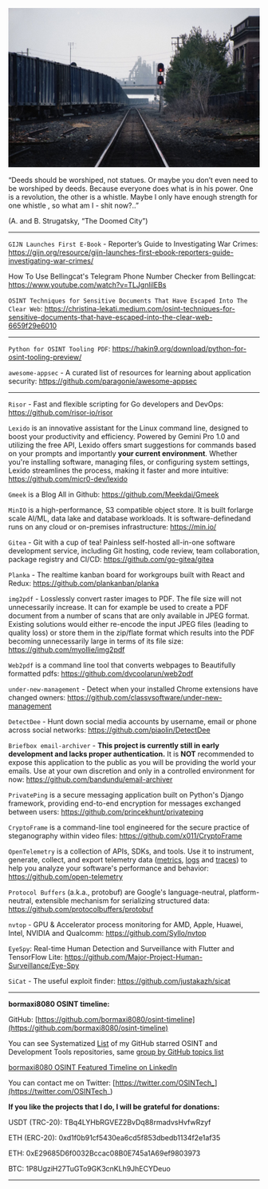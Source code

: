 ![alt text](img/49.jpg)

“Deeds should be worshiped, not statues. Or maybe you don’t even need to be worshiped by deeds. Because everyone does what is in his power. One is a revolution, the other is a whistle. Maybe I only have enough strength for one whistle , so what am I - shit now?..”

(A. and B. Strugatsky, “The Doomed City”)

----

```GIJN Launches First E-Book``` - Reporter’s Guide to Investigating War Crimes: https://gijn.org/resource/gijn-launches-first-ebook-reporters-guide-investigating-war-crimes/

How To Use Bellingcat's Telegram Phone Number Checker from Bellingcat: https://www.youtube.com/watch?v=TLJgnlilEBs

```OSINT Techniques for Sensitive Documents That Have Escaped Into The Clear Web```: https://christina-lekati.medium.com/osint-techniques-for-sensitive-documents-that-have-escaped-into-the-clear-web-6659f29e6010

----

```Python for OSINT Tooling PDF```: https://hakin9.org/download/python-for-osint-tooling-preview/

```awesome-appsec``` - A curated list of resources for learning about application security: https://github.com/paragonie/awesome-appsec

----

```Risor``` - Fast and flexible scripting for Go developers and DevOps: https://github.com/risor-io/risor

```Lexido``` is an innovative assistant for the Linux command line, designed to boost your productivity and efficiency. Powered by Gemini Pro 1.0 and utilizing the free API, Lexido offers smart suggestions for commands based on your prompts and importantly **your current environment**. Whether you're installing software, managing files, or configuring system settings, Lexido streamlines the process, making it faster and more intuitive: https://github.com/micr0-dev/lexido

```Gmeek``` is a Blog All in Github: https://github.com/Meekdai/Gmeek

```MinIO``` is a high-performance, S3 compatible object store. It is built forlarge scale AI/ML, data lake and database workloads. It is software-definedand runs on any cloud or on-premises infrastructure: https://min.io/

```Gitea``` - Git with a cup of tea! Painless self-hosted all-in-one software development service, including Git hosting, code review, team collaboration, package registry and CI/CD: https://github.com/go-gitea/gitea

```Planka``` - The realtime kanban board for workgroups built with React and Redux: https://github.com/plankanban/planka

```img2pdf``` - Losslessly convert raster images to PDF. The file size will not unnecessarily increase. It can for example be used to create a PDF document from a number of scans that are only available in JPEG format. Existing solutions would either re-encode the input JPEG files (leading to quality loss) or store them in the zip/flate format which results into the PDF becoming unnecessarily large in terms of its file size: https://github.com/myollie/img2pdf

```Web2pdf``` is a command line tool that converts webpages to Beautifully formatted pdfs: https://github.com/dvcoolarun/web2pdf

```under-new-management``` - Detect when your installed Chrome extensions have changed owners: https://github.com/classvsoftware/under-new-management

```DetectDee``` - Hunt down social media accounts by username, email or phone across social networks: https://github.com/piaolin/DetectDee

```Briefbox email-archiver``` - **This project is currently still in early development and lacks proper authentication.** It is **NOT** recommended to expose this application to the public as you will be providing the world your emails. Use at your own discretion and only in a controlled environment for now: https://github.com/bandundu/email-archiver

```PrivatePing``` is a secure messaging application built on Python's Django framework, providing end-to-end encryption for messages exchanged between users: https://github.com/princekhunt/privateping

```CryptoFrame``` is a command-line tool engineered for the secure practice of steganography within video files: https://github.com/x011/CryptoFrame

```OpenTelemetry``` is a collection of APIs, SDKs, and tools. Use it to instrument, generate, collect, and export telemetry data ([metrics](https://opentelemetry.io/docs/concepts/signals/metrics/), [logs](https://opentelemetry.io/docs/concepts/signals/logs/) and [traces](https://opentelemetry.io/docs/concepts/signals/traces/)) to help you analyze your software's performance and behavior: https://github.com/open-telemetry

```Protocol Buffers``` (a.k.a., protobuf) are Google's language-neutral, platform-neutral, extensible mechanism for serializing structured data: https://github.com/protocolbuffers/protobuf

```nvtop``` - GPU & Accelerator process monitoring for AMD, Apple, Huawei, Intel, NVIDIA and Qualcomm: https://github.com/Syllo/nvtop

```EyeSpy```: Real-time Human Detection and Surveillance with Flutter and TensorFlow Lite: https://github.com/Major-Project-Human-Surveillance/Eye-Spy

```SiCat``` - The useful exploit finder: https://github.com/justakazh/sicat

----

**bormaxi8080 OSINT timeline:**

GitHub: [https://github.com/bormaxi8080/osint-timeline](https://github.com/bormaxi8080/osint-timeline)

You can see Systematized [List](https://github.com/bormaxi8080/github-starred-repos-builder/blob/main/starred_repos.md) of my GitHub starred OSINT and Development Tools repositories, same [group by GitHub topics list](https://github.com/bormaxi8080/starred)

[bormaxi8080 OSINT Featured Timeline on LinkedIn](https://www.linkedin.com/in/osintech/details/featured/)

You can contact me on Twitter: [https://twitter.com/OSINTech_](https://twitter.com/OSINTech_)

**If you like the projects that I do, I will be grateful for donations:**

USDT (TRC-20): TBq4LYHbRGVEZ2BvDq88rmadvsHvfwRzyf

ETH (ERC-20): 0xd1f0b91cf5430ea6cd5f853dbedb1134f2e1af35

ETH: 0xE29685D6f0032Bccac08B0E745a1A69ef9803973

BTC: 1P8UgziH27TuGTo9GK3cnKLh9JhECYDeuo

----
